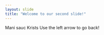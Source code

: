 ```yaml
---
layout: slide
title: "Welcome to our second slide!"
---
```

Mani sauc Krists
Use the left arrow to go back!
